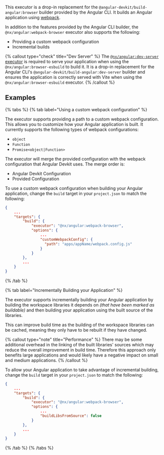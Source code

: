 This executor is a drop-in replacement for the `@angular-devkit/build-angular:browser` builder provided by the Angular CLI. It builds an Angular application using [webpack](https://webpack.js.org/).

In addition to the features provided by the Angular CLI builder, the `@nx/angular:webpack-browser` executor also supports the following:

- Providing a custom webpack configuration
- Incremental builds

{% callout type="check" title="Dev Server" %}
The [`@nx/angular:dev-server` executor](https://nx.dev/nx-api/angular/executors/dev-server) is required to serve your application when using the `@nx/angular:browser-esbuild` to build it. It is a drop-in replacement for the Angular CLI's `@angular-devkit/build-angular:dev-server` builder and ensures the application is correctly served with Vite when using the `@nx/angular:browser-esbuild` executor.
{% /callout %}

## Examples

{% tabs %}
{% tab label="Using a custom webpack configuration" %}

The executor supports providing a path to a custom webpack configuration. This allows you to customize how your Angular application is built. It currently supports the following types of webpack configurations:

- `object`
- `Function`
- `Promise<object|Function>`

The executor will merge the provided configuration with the webpack configuration that Angular Devkit uses. The merge order is:

- Angular Devkit Configuration
- Provided Configuration

To use a custom webpack configuration when building your Angular application, change the `build` target in your `project.json` to match the following:

```json {% fileName="project.json" highlightLines=[5,"8-10"] %}
{
    ...
    "targets": {
        "build": {
            "executor": "@nx/angular:webpack-browser",
            "options": {
                ...
                "customWebpackConfig": {
                  "path": "apps/appName/webpack.config.js"
                }
            }
        },
        ...
    }
}
```

{% /tab %}

{% tab label="Incrementally Building your Application" %}

The executor supports incrementally building your Angular application by building the workspace libraries it depends on _(that have been marked as buildable)_ and then building your application using the built source of the libraries.

This can improve build time as the building of the workspace libraries can be cached, meaning they only have to be rebuilt if they have changed.

{% callout type="note" title="Performance" %}
There may be some additional overhead in the linking of the built libraries' sources which may reduce the overall improvement in build time. Therefore this approach only benefits large applications and would likely have a negative impact on small and medium applications.
{% /callout %}

To allow your Angular application to take advantage of incremental building, change the `build` target in your `project.json` to match the following:

```json {% fileName="project.json" highlightLines=[5,8] %}
{
    ...
    "targets": {
        "build": {
            "executor": "@nx/angular:webpack-browser",
            "options": {
                ...
                "buildLibsFromSource": false
            }
        },
        ...
    }
}
```

{% /tab %}
{% /tabs %}
